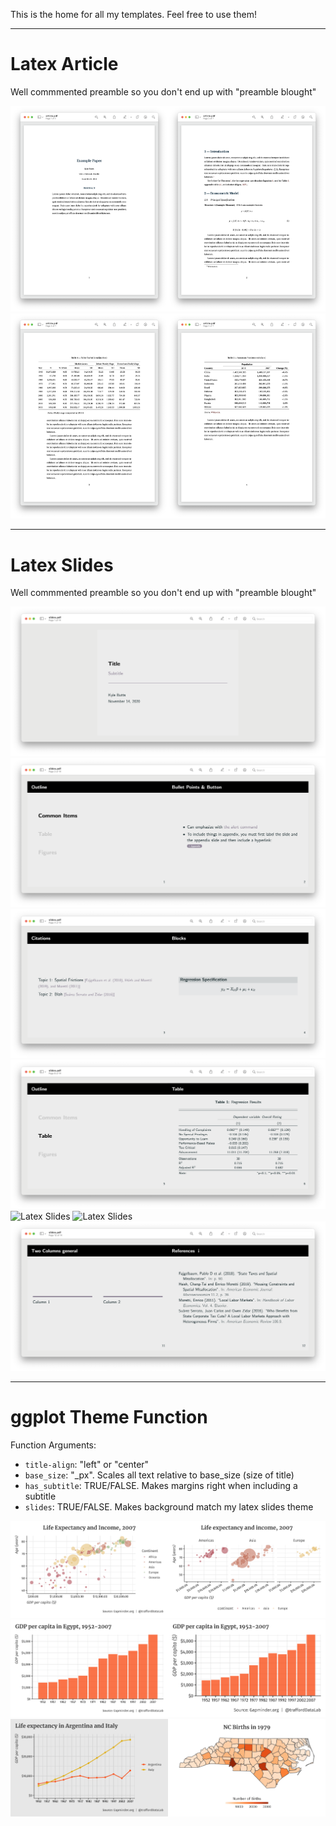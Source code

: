 This is the home for all my templates. Feel free to use them!

---
# Latex Article

Well commmented preamble so you don't end up with "preamble blought"

<img src="README_resources/article1.png" alt="Latex Article" width="50%"/><img src="README_resources/article2.png" alt="Latex Article" width="50%"/>
<img src="README_resources/article3.png" alt="Latex Article" width="50%"/><img src="README_resources/article4.png" alt="Latex Article" width="50%"/>


---
# Latex Slides

Well commmented preamble so you don't end up with "preamble blought"

<img src="README_resources/slides1.png" alt="Latex Slides"/>
<img src="README_resources/slides2.png" alt="Latex Slides"/>
<img src="README_resources/slides3.png" alt="Latex Slides"/>
<img src="README_resources/slides4.png" alt="Latex Slides"/>
<img src="README_resources/slides5.png" alt="Latex Slides"/>
<img src="README_resources/slides6.png" alt="Latex Slides"/>
<img src="README_resources/slides7.png" alt="Latex Slides"/>

---
# ggplot Theme Function

Function Arguments:
- `title-align`: "left" or "center"
- `base_size`: "_px". Scales all text relative to base_size (size of title)
- `has_subtitle`: TRUE/FALSE. Makes margins right when including a subtitle
- `slides`: TRUE/FALSE. Makes background match my latex slides theme

<img src="README_resources/theme4.png" alt="ggplot2 Theme" width="50%"/><img src="README_resources/theme2.png" alt="ggplot2 Theme" width="50%"/>
<img src="README_resources/theme1.png" alt="ggplot2 Theme" width="50%"/><img src="README_resources/theme6.png" alt="ggplot2 Theme" width="50%"/>
<img src="README_resources/theme5.png" alt="ggplot2 Theme" width="50%"/><img src="README_resources/theme3.png" alt="ggplot2 Theme" width="50%"/>
